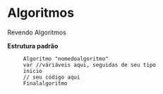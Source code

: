 # Algoritmos
 Revendo Algoritmos
 
 **Estrutura padrão**
 
		 Algoritmo "nomedoalgoritmo"
	  	 var //váriáveis aqui, seguidas de seu tipo
		 inicio
		 // seu código aqui
		 Finalalgoritmo
	
 
